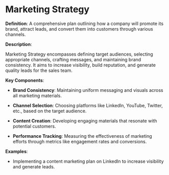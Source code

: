 # Marketing Strategy

**Definition**: A comprehensive plan outlining how a company will promote its brand, attract leads, and convert them into customers through various channels.

**Description**:

Marketing Strategy encompasses defining target audiences, selecting appropriate channels, crafting messages, and maintaining brand consistency. It aims to increase visibility, build reputation, and generate quality leads for the sales team.

**Key Components**:

- **Brand Consistency**: Maintaining uniform messaging and visuals across all marketing materials.

- **Channel Selection**: Choosing platforms like LinkedIn, YouTube, Twitter, etc., based on the target audience.

- **Content Creation**: Developing engaging materials that resonate with potential customers.

- **Performance Tracking**: Measuring the effectiveness of marketing efforts through metrics like engagement rates and conversions.

**Examples**:

- Implementing a content marketing plan on LinkedIn to increase visibility and generate leads. 